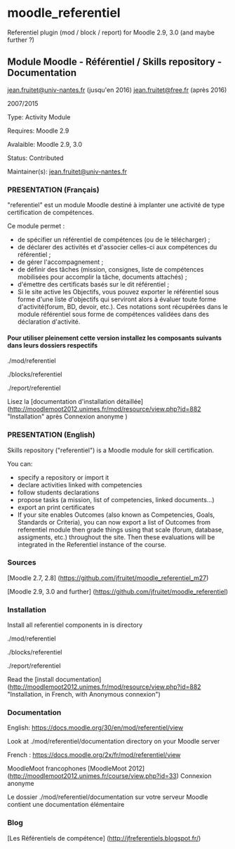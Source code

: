 moodle_referentiel
==================

Referentiel plugin (mod / block / report) for Moodle  2.9, 3.0 (and maybe further ?)

## Module Moodle - Référentiel / Skills repository - Documentation

jean.fruitet@univ-nantes.fr   (jusqu'en 2016)
jean.fruitet@free.fr (après 2016)

2007/2015

Type: Activity Module

Requires: Moodle 2.9

Avalaible: Moodle 2.9, 3.0

Status: Contributed

Maintainer(s): jean.fruitet@univ-nantes.fr

### PRESENTATION (Français)

"referentiel" est un module Moodle destiné à implanter une activité de type certification
de compétences.

Ce module permet :

* de spécifier un référentiel de compétences (ou de le télécharger) ;
* de déclarer des activités et d'associer celles-ci aux compétences du référentiel ;
* de gérer l'accompagnement ;
* de définir des tâches (mission, consignes, liste de compétences mobilisées pour accomplir la tâche, documents attachés) ;
* d'émettre des certificats basés sur le dit référentiel ;
* Si le site active les Objectifs, vous pouvez exporter le référentiel sous forme d'une
liste d'objectifs qui serviront alors à évaluer toute forme d'activité(forum, BD, devoir, etc.).
Ces notations sont récupérées dans le module référentiel sous forme de compétences validées dans des déclaration d'activité.

#### Pour utiliser pleinement cette version installez les composants suivants dans leurs dossiers respectifs

./mod/referentiel

./blocks/referentiel

./report/referentiel

Lisez la [documentation d'installation détaillée] (http://moodlemoot2012.unimes.fr/mod/resource/view.php?id=882 "Installation" après Connexion anonyme )

### PRESENTATION (English)

Skills repository ("referentiel") is a Moodle module for skill certification.

You can:

* specify a repository or import it
* declare activities linked with competencies
* follow students declarations
* propose tasks (a mission, list of competencies, linked documents...)
* export an print certificates
* If your site enables Outcomes (also known as Competencies, Goals, Standards or Criteria), you can now export a list of Outcomes from referentiel module then grade things using
that scale (forum, database, assigments, etc.) throughout the site. Then these evaluations will be integrated in the Referentiel instance of the course.


### Sources

[Moodle 2.7, 2.8] (https://github.com/jfruitet/moodle_referentiel_m27)

[Moodle 2.9, 3.0 and further] (https://github.com/jfruitet/moodle_referentiel)

### Installation

Install all referentiel components in is directory

./mod/referentiel

./blocks/referentiel

./report/referentiel

Read the [install documentation] (http://moodlemoot2012.unimes.fr/mod/resource/view.php?id=882 "Installation, in French, with Anonymous connexion")

### Documentation

English: https://docs.moodle.org/30/en/mod/referentiel/view

Look at
./mod/referentiel/documentation directory on your Moodle server

French : https://docs.moodle.org/2x/fr/mod/referentiel/view

MoodleMoot francophones
[MoodleMoot 2012] (http://moodlemoot2012.unimes.fr/course/view.php?id=33) Connexion anonyme

Le dossier
./mod/referentiel/documentation
sur votre serveur Moodle contient une documentation élémentaire


### Blog
[Les Référentiels de compétence] (http://jfreferentiels.blogspot.fr/)